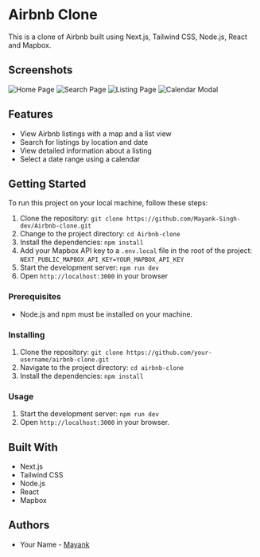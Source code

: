 # Airbnb Clone

This is a clone of Airbnb built using Next.js, Tailwind CSS, Node.js, React and Mapbox.

## Screenshots

![Home Page](https://user-images.githubusercontent.com/114851381/230630665-9081debe-81c9-4c0e-ac22-3ff9134ade73.png)
![Search Page](https://user-images.githubusercontent.com/114851381/230630853-4606ec7c-629c-4f22-8606-e8b702df81f7.png)
![Listing Page](https://user-images.githubusercontent.com/114851381/230631319-9090b4ef-a9e2-4b42-9015-0444633d06e0.png)
![Calendar Modal](https://user-images.githubusercontent.com/114851381/230631448-6ef8c654-ee3e-4058-9f1d-b9a6f93d14a7.png)


## Features

- View Airbnb listings with a map and a list view
- Search for listings by location and date
- View detailed information about a listing
- Select a date range using a calendar

## Getting Started

To run this project on your local machine, follow these steps:

1. Clone the repository: `git clone https://github.com/Mayank-Singh-dev/Airbnb-clone.git`
2. Change to the project directory: `cd Airbnb-clone`
3. Install the dependencies: `npm install`
4. Add your Mapbox API key to a `.env.local` file in the root of the project: `NEXT_PUBLIC_MAPBOX_API_KEY=YOUR_MAPBOX_API_KEY`
5. Start the development server: `npm run dev`
6. Open `http://localhost:3000` in your browser


### Prerequisites
- Node.js and npm must be installed on your machine.

### Installing
1. Clone the repository: `git clone https://github.com/your-username/airbnb-clone.git`
2. Navigate to the project directory: `cd airbnb-clone`
3. Install the dependencies: `npm install`

### Usage
1. Start the development server: `npm run dev`
2. Open `http://localhost:3000` in your browser.

## Built With
- Next.js
- Tailwind CSS
- Node.js
- React
- Mapbox

## Authors
- Your Name - [Mayank](https://github.com/Mayank-Singh-dev/Airbnb-clone.git)
